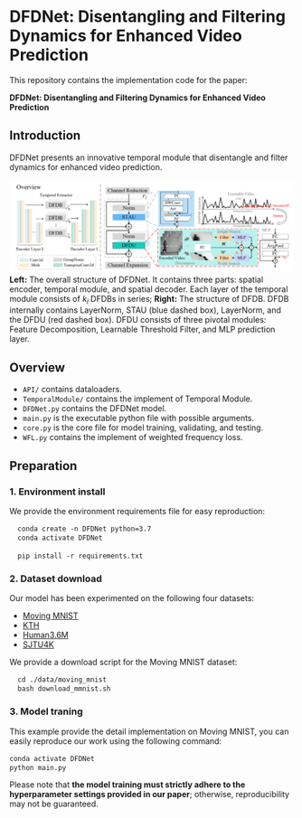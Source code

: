 # DFDNet: Disentangling and Filtering Dynamics for Enhanced Video Prediction

This repository contains the implementation code for the paper:

__DFDNet: Disentangling and Filtering Dynamics for Enhanced Video Prediction__

## Introduction

DFDNet presents an innovative temporal module that disentangle and filter dynamics for enhanced video prediction. 

![DFDNet](/img/figure1.png "The overall framework of DFDNet")
__Left:__ The overall structure of DFDNet. It contains three parts: spatial encoder, temporal module, and spatial decoder. Each layer of the temporal module consists of $k_{i}$ DFDBs in series; __Right:__  The structure of DFDB. DFDB internally contains LayerNorm, STAU (blue dashed box), LayerNorm, and the DFDU (red dashed box). DFDU consists of three pivotal modules: Feature Decomposition, Learnable Threshold Filter, and MLP prediction layer.

## Overview

* `API/` contains dataloaders.
* `TemporalModule/` contains the implement of Temporal Module.
* `DFDNet.py` contains the DFDNet model.
* `main.py` is the executable python file with possible arguments.
* `core.py` is the core file for model training, validating, and testing. 
* `WFL.py` contains the implement of weighted frequency loss.
## Preparation
### 1. Environment install
We provide the environment requirements file for easy reproduction:
```
  conda create -n DFDNet python=3.7
  conda activate DFDNet

  pip install -r requirements.txt
```
### 2. Dataset download

Our model has been experimented on the following four datasets:
* [Moving MNIST](http://www.cs.toronto.edu/~nitish/unsupervised_video/)
* [KTH](https://www.csc.kth.se/cvap/actions/)
* [Human3.6M](http://vision.imar.ro/human3.6m/description.php) 
* [SJTU4K](https://medialab.sjtu.edu.cn/post/sjtu-4k-video-sequences/)

We provide a download script for the Moving MNIST dataset:

```
  cd ./data/moving_mnist
  bash download_mmnist.sh 
```

### 3. Model traning

This example provide the detail implementation on Moving MNIST, you can easily reproduce our work using the following command:

```
conda activate DFDNet
python main.py             
```
Please note that __the model training must strictly adhere to the hyperparameter settings provided in our paper__; otherwise, reproducibility may not be guaranteed.


